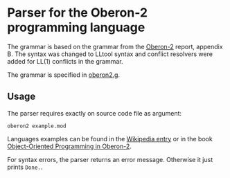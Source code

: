 # Parser for the Oberon-2 programming language

The grammar is based on the grammar from the
[Oberon-2](http://www.ssw.uni-linz.ac.at/Research/Papers/Oberon2.pdf) report, appendix B.
The syntax was changed to LLtool syntax and conflict resolvers were added for
LL(1) conflicts in the grammar.

The grammar is specified in [oberon2.g](source/oberon2.g).

## Usage

The parser requires exactly on source code file as argument:

    oberon2 example.mod

Languages examples can be found in the [Wikipedia entry](https://en.wikipedia.org/wiki/Oberon-2) or
in the book [Object-Oriented Programming in Oberon-2](http://ssw.jku.at/Research/Books/Oberon2.pdf).

For syntax errors, the parser returns an error message. Otherwise it just prints `Done.`.